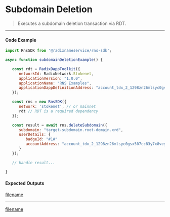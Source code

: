 # Subdomain Deletion

>  Executes a subdomain deletion transaction via RDT.

---

<!-- tabs:start -->

#### **Code Example**

```js
import RnsSDK from '@radixnameservice/rns-sdk';

async function subdomainDeletionExample() {

   const rdt = RadixDappToolkit({
      networkId: RadixNetwork.Stokenet,
      applicationVersion: "1.0.0",
      applicationName: "RNS Examples",
      applicationDappDefinitionAddress: "account_tdx_2_1298zn26mlsyc0gsx507cc83y7x8veyp90axzh6aefqhxxq9l7y03c7",
   });

   const rns = new RnsSDK({
      network: 'stokenet', // or mainnet
      rdt // RDT is a required dependency
   });

   const result = await rns.deleteSubdomain({
      subdomain: "target-subdomain.root-domain.xrd",
      userDetails: {
         badgeId: "#1#"
         accountAddress: "account_tdx_2_1298zn26mlsyc0gsx507cc83y7x8veyp90axzh6aefqhxxq9l7y03c7"
      }
   });

   // handle result...

}
```

#### **Expected Outputs**

[filename](./common/errors/commitment-stack.md ':include')

---

[filename](./common/errors/error-stack.md ':include')

<!-- tabs:end -->